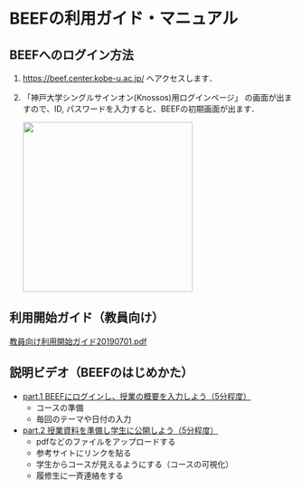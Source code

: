 # BEEFの利用ガイド・マニュアル

## BEEFへのログイン方法
  1. https://beef.center.kobe-u.ac.jp/ へアクセスします． 
  2. 「神戸大学シングルサインオン(Knossos)用ログインページ」 の画面が出ますので、ID, パスワードを入力すると、BEEFの初期画面が出ます．
  
      <img src="https://kureedu.github.io/redu_info/Beef/KobeUSSO.jpg" width="300">

## 利用開始ガイド（教員向け）
[教員向け利用開始ガイド20190701.pdf](https://kureedu.github.io/redu_info/Beef/教員向け利用開始ガイド20190701.pdf)

## 説明ビデオ（BEEFのはじめかた）
- [part.1 BEEFにログインし、授業の概要を入力しよう（5分程度）](https://drive.google.com/file/d/1vs9vFEosnRBS8VPnc8rmPTf9W3wXbMVl/view?usp=sharing)
  - コースの準備
  - 毎回のテーマや日付の入力
- [part.2 授業資料を準備し学生に公開しよう（5分程度）](https://drive.google.com/file/d/1JSgZcQuRHvgdku0fi8SMEVfAlodDC9BK/view?usp=sharing)
  - pdfなどのファイルをアップロードする
  - 参考サイトにリンクを貼る
  - 学生からコースが見えるようにする（コースの可視化）
  - 履修生に一斉連絡をする
